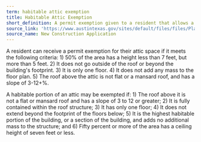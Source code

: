 ```yaml
---
term: habitable attic exemption
title: Habitable Attic Exemption
short_definition: A permit exemption given to a resident that allows a person to live in the attic.
source_link: 'https://www.austintexas.gov/sites/default/files/files/Planning/Applications_Forms/new_con_addtn_app_AWU.pdf'
source_name: New Construction Application
---
```



A resident can receive a permit exemption for their attic space if it meets the following criteria: 1) 50% of the area has a height less than 7 feet, but more than 5 feet. 2) It does not go outside of the roof or beyond the building's footprint. 3) It is only one floor. 4) It does not add any mass to the floor plan. 5) The roof above the attic is not flat or a mansard roof, and has a slope of 3-12+%.

A habitable portion of an attic may be exempted if: 1) The roof above it is not a flat or mansard roof and has a slope of 3 to 12 or greater; 2) It is fully contained within the roof structure; 3) It has only one floor; 4) It does not extend beyond the footprint of the floors below; 5) It is the highest habitable portion of the building, or a section of the building, and adds no additional mass to the structure; and 6) Fifty percent or more of the area has a ceiling height of seven feet or less.